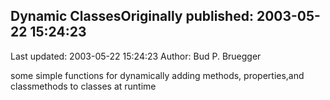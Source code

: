 ## Dynamic ClassesOriginally published: 2003-05-22 15:24:23 
Last updated: 2003-05-22 15:24:23 
Author: Bud P. Bruegger 
 
some simple functions for dynamically adding methods, properties,and classmethods to classes at runtime
